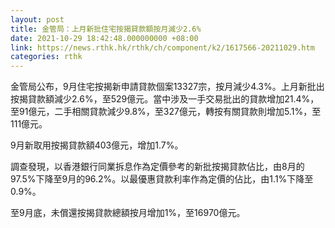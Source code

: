 ```yaml
---
layout: post
title: 金管局：上月新批住宅按揭貸款額按月減少2.6%
date: 2021-10-29 18:42:48.000000000 +08:00
link: https://news.rthk.hk/rthk/ch/component/k2/1617566-20211029.htm
categories: rthk
---
```


金管局公布，9月住宅按揭新申請貸款個案13327宗，按月減少4.3%。上月新批出按揭貸款額減少2.6%，至529億元。當中涉及一手交易批出的貸款增加21.4%，至91億元，二手相關貸款減少9.8%，至327億元，轉按有關貸款則增加5.1%，至111億元。

9月新取用按揭貸款額403億元，增加1.7%。

調查發現，以香港銀行同業拆息作為定價參考的新批按揭貸款佔比，由8月的97.5%下降至9月的96.2%。以最優惠貸款利率作為定價的佔比，由1.1%下降至0.9%。

至9月底，未償還按揭貸款總額按月增加1%，至16970億元。
